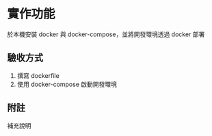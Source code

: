 # 實作功能
於本機安裝 docker 與 docker-compose，並將開發環境透過 docker 部署

## 驗收方式
1. 撰寫 dockerfile
2. 使用 docker-compose 啟動開發環境

## 附註
補充說明